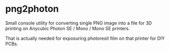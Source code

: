 # png2photon

Small console utility for converting single PNG image into a file for 3D printing on Anycubic Photon SE / Mono / Mono SE printers.

That is actually needed for exposuring photoresit film on that printer for DIY PCBs.